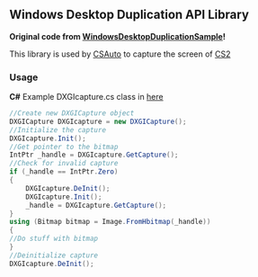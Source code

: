 ## Windows Desktop Duplication API Library
**Original code from [WindowsDesktopDuplicationSample](https://github.com/bmharper/WindowsDesktopDuplicationSample)!**

This library is used by [CSAuto](https://github.com/MurkyYT/CSAuto) to capture the screen of [CS2](https://store.steampowered.com/app/730/CounterStrike_2/)
### Usage
**C#**
Example DXGIcapture.cs class in [here](https://github.com/MurkyYT/CSAuto/blob/master/src/CSAuto/Utils/DXGICapture.cs)
```C#
//Create new DXGICapture object
DXGICapture DXGIcapture = new DXGICapture();
//Initialize the capture
DXGIcapture.Init();
//Get pointer to the bitmap
IntPtr _handle = DXGIcapture.GetCapture();
//Check for invalid capture
if (_handle == IntPtr.Zero)
{
    DXGIcapture.DeInit();
    DXGIcapture.Init();
    _handle = DXGIcapture.GetCapture();
}
using (Bitmap bitmap = Image.FromHbitmap(_handle))
{
//Do stuff with bitmap
}
//Deinitialize capture
DXGIcapture.DeInit();
```
